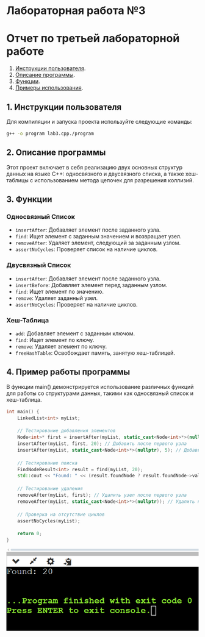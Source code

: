 # Лабораторная работа №3
# Отчет по третьей лабораторной работе

1. [Инструкции пользователя](#1-инструкции-пользователя).
2. [Описание программы](#2-описание-программы).
3. [Функции](#3-функции-поиска).
4. [Примеры использования](#4-пример-использования).

## 1. Инструкции пользователя
Для компиляции и запуска проекта используйте следующие команды:

```bash
g++ -o program lab3.cpp./program
```

## 2. Описание программы
Этот проект включает в себя реализацию двух основных структур данных на языке C++: односвязного и двусвязного списка, а также хеш-таблицы с использованием метода цепочек для разрешения коллизий.


## 3. Функции 

### Односвязный Список

- `insertAfter`: Добавляет элемент после заданного узла.
- `find`: Ищет элемент с заданным значением и возвращает узел.
- `removeAfter`: Удаляет элемент, следующий за заданным узлом.
- `assertNoCycles`: Проверяет список на наличие циклов.

### Двусвязный Список

- `insertAfter`: Добавляет элемент после заданного узла.
- `insertBefore`: Добавляет элемент перед заданным узлом.
- `find`: Ищет элемент по значению.
- `remove`: Удаляет заданный узел.
- `assertNoCycles`: Проверяет на наличие циклов.

### Хеш-Таблица

- `add`: Добавляет элемент с заданным ключом.
- `find`: Ищет элемент по ключу.
- `remove`: Удаляет элемент по ключу.
- `freeHashTable`: Освобождает память, занятую хеш-таблицей.


## 4. Пример работы программы
В функции main() демонстрируется использование различных функций для работы со структурами данных, такими как односвязный список и хеш-таблица.

```cpp 
int main() {
    LinkedList<int> myList;

    // Тестирование добавления элементов
    Node<int>* first = insertAfter(myList, static_cast<Node<int>*>(nullptr), 10); // Добавить в начало
    insertAfter(myList, first, 20); // Добавить после первого узла
    insertAfter(myList, static_cast<Node<int>*>(nullptr), 5); // Добавить в начало

    // Тестирование поиска
    FindNodeResult<int> result = find(myList, 20);
    std::cout << "Found: " << (result.foundNode ? result.foundNode->value : -1) << std::endl;

    // Тестирование удаления
    removeAfter(myList, first); // Удалить узел после первого узла
    removeAfter(myList, static_cast<Node<int>*>(nullptr)); // Удалить первый узел

    // Проверка на отсутствие циклов
    assertNoCycles(myList);

    return 0;
}
```
![Пример работы программы](sample.png)
